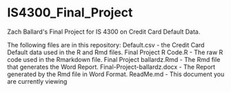 # IS4300_Final_Project
Zach Ballard's Final Project for IS 4300 on Credit Card Default Data.

The following files are in this repository:
Default.csv - the Credit Card Default data used in the R and Rmd files. 
Final Project R Code.R - The raw R code used in the Rmarkdown file. 
Final Project ballardz.Rmd - The Rmd file that generates the Word Report. 
Final-Project-ballardz.docx - The Report generated by the Rmd file in Word Format. 
ReadMe.md - This document you are currently viewing
